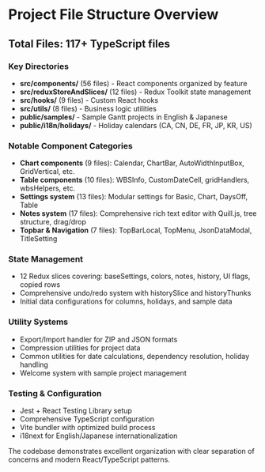 # Project File Structure Overview

## Total Files: 117+ TypeScript files

### Key Directories
- **src/components/** (56 files) - React components organized by feature
- **src/reduxStoreAndSlices/** (12 files) - Redux Toolkit state management
- **src/hooks/** (9 files) - Custom React hooks
- **src/utils/** (8 files) - Business logic utilities
- **public/samples/** - Sample Gantt projects in English & Japanese
- **public/i18n/holidays/** - Holiday calendars (CA, CN, DE, FR, JP, KR, US)

### Notable Component Categories
- **Chart components** (9 files): Calendar, ChartBar, AutoWidthInputBox, GridVertical, etc.
- **Table components** (10 files): WBSInfo, CustomDateCell, gridHandlers, wbsHelpers, etc.
- **Settings system** (13 files): Modular settings for Basic, Chart, DaysOff, Table
- **Notes system** (17 files): Comprehensive rich text editor with Quill.js, tree structure, drag/drop
- **Topbar & Navigation** (7 files): TopBarLocal, TopMenu, JsonDataModal, TitleSetting

### State Management
- 12 Redux slices covering: baseSettings, colors, notes, history, UI flags, copied rows
- Comprehensive undo/redo system with historySlice and historyThunks
- Initial data configurations for columns, holidays, and sample data

### Utility Systems
- Export/Import handler for ZIP and JSON formats
- Compression utilities for project data
- Common utilities for date calculations, dependency resolution, holiday handling
- Welcome system with sample project management

### Testing & Configuration
- Jest + React Testing Library setup
- Comprehensive TypeScript configuration
- Vite bundler with optimized build process
- i18next for English/Japanese internationalization

The codebase demonstrates excellent organization with clear separation of concerns and modern React/TypeScript patterns.
